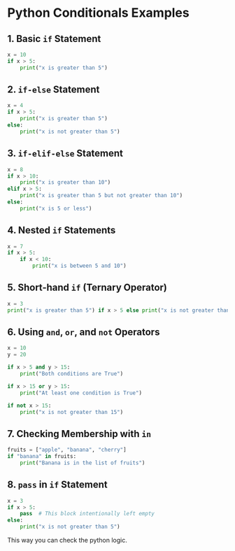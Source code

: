 
# Python Conditionals Examples

## 1. Basic `if` Statement
```python
x = 10
if x > 5:
    print("x is greater than 5")
```

## 2. `if-else` Statement
```python
x = 4
if x > 5:
    print("x is greater than 5")
else:
    print("x is not greater than 5")
```

## 3. `if-elif-else` Statement
```python
x = 8
if x > 10:
    print("x is greater than 10")
elif x > 5:
    print("x is greater than 5 but not greater than 10")
else:
    print("x is 5 or less")
```

## 4. Nested `if` Statements
```python
x = 7
if x > 5:
    if x < 10:
        print("x is between 5 and 10")
```

## 5. Short-hand `if` (Ternary Operator)
```python
x = 3
print("x is greater than 5") if x > 5 else print("x is not greater than 5")
```

## 6. Using `and`, `or`, and `not` Operators
```python
x = 10
y = 20

if x > 5 and y > 15:
    print("Both conditions are True")

if x > 15 or y > 15:
    print("At least one condition is True")

if not x > 15:
    print("x is not greater than 15")
```

## 7. Checking Membership with `in`
```python
fruits = ["apple", "banana", "cherry"]
if "banana" in fruits:
    print("Banana is in the list of fruits")
```

## 8. `pass` in `if` Statement
```python
x = 3
if x > 5:
    pass  # This block intentionally left empty
else:
    print("x is not greater than 5")
```


This way you can check the python logic.